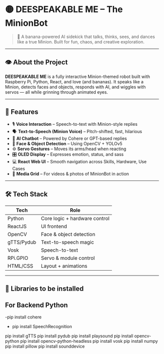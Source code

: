 # 🟡 DEESPEAKABLE ME – The MinionBot

> 🍌 A banana-powered AI sidekick that talks, thinks, sees, and dances like a true Minion. Built for fun, chaos, and creative exploration.

---

## 👁️ About the Project

**DEESPEAKABLE ME** is a fully interactive Minion-themed robot built with Raspberry Pi, Python, React, and love (and bananas). It speaks like a Minion, detects faces and objects, responds with AI, and wiggles with servos — all while grinning through animated eyes.

---

## 🧠 Features

- 🎙️ **Voice Interaction** – Speech-to-text with Minion-style replies
- 🗣️ **Text-to-Speech (Minion Voice)** – Pitch-shifted, fast, hilarious
- 🤖 **AI Chatbot** – Powered by Cohere or GPT-based replies
- 👀 **Face & Object Detection** – Using OpenCV + YOLOv5
- ⚙️ **Servo Gestures** – Moves its arms/head when reacting
- 🎛️ **OLED Display** – Expresses emotion, status, and sass
- 💻 **React Web UI** – Smooth navigation across Skills, Hardware, Use Cases
- 🎥 **Media Grid** – For videos & photos of MinionBot in action

---

## 🛠️ Tech Stack

| Tech        | Role                          |
|-------------|-------------------------------|
| Python      | Core logic + hardware control |
| ReactJS     | UI frontend                   |
| OpenCV      | Face & object detection       |
| gTTS/Pydub  | Text-to-speech magic          |
| Vosk        | Speech-to-text                |
| RPi.GPIO    | Servo & module control        |
| HTML/CSS    | Layout + animations           |

---

## 🧩 Libraries to be installed
 ## For Backend Python 
 
  -pip install cohere
  
  - pip install SpeechRecognition
    
   pip install gTTS
   pip install pydub
   pip install playsound
   pip install opencv-python
   pip install opencv-python-headless
   pip install vosk
   pip install numpy
   pip install pillow
   pip install sounddevice



